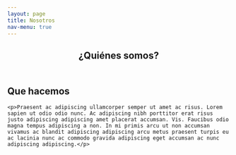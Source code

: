 ```yaml
---
layout: page
title: Nosotros
nav-menu: true
---
```


<div id="main" class="alt">
<section id="one">
	<div class="inner">
		<header class="major">
			<h1>¿Quiénes somos?</h1>
		</header> 
    
<h2 id="elements">Que hacemos</h2>
<div class="row 200%">
	<div class="6u 12u$(medium)">
    
    <p>Praesent ac adipiscing ullamcorper semper ut amet ac risus. Lorem sapien ut odio odio nunc. Ac adipiscing nibh porttitor erat risus justo adipiscing adipiscing amet placerat accumsan. Vis. Faucibus odio magna tempus adipiscing a non. In mi primis arcu ut non accumsan vivamus ac blandit adipiscing adipiscing arcu metus praesent turpis eu ac lacinia nunc ac commodo gravida adipiscing eget accumsan ac nunc adipiscing adipiscing.</p>
    

 </div>
 
